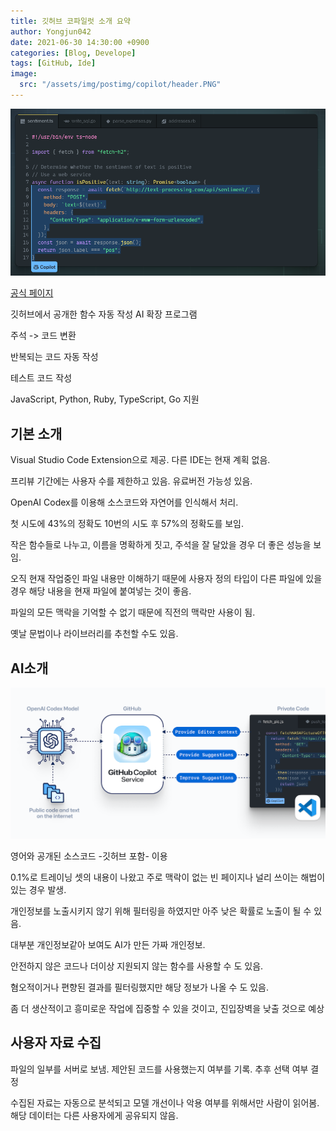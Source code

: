 ```yaml
---
title: 깃허브 코파일럿 소개 요약
author: Yongjun042
date: 2021-06-30 14:30:00 +0900
categories: [Blog, Develope]
tags: [GitHub, Ide]
image:
  src: "/assets/img/postimg/copilot/header.PNG"
---
```


![copilot sample](/assets/img/postimg/copilot/autocomplete.PNG "copilot sample")

[공식 페이지](https://copilot.github.com/)

깃허브에서 공개한 함수 자동 작성 AI 확장 프로그램

주석 -> 코드 변환

반복되는 코드 자동 작성

테스트 코드 작성

JavaScript, Python, Ruby, TypeScript, Go 지원

## 기본 소개

Visual Studio Code Extension으로 제공. 다른 IDE는 현재 계획 없음.

프리뷰 기간에는 사용자 수를 제한하고 있음. 유료버전 가능성 있음.

OpenAI Codex를 이용해 소스코드와 자연어를 인식해서 처리.

첫 시도에 43%의 정확도 10번의 시도 후 57%의 정확도를 보임.

작은 함수들로 나누고, 이름을 명확하게 짓고, 주석을 잘 달았을 경우 더 좋은 성능을 보임.

오직 현재 작업중인 파일 내용만 이해하기 때문에 사용자 정의 타입이 다른 파일에 있을 경우 해당 내용을 현재 파일에 붙여넣는 것이 좋음.

파일의 모든 맥락을 기억할 수 없기 때문에 직전의 맥락만 사용이 됨.

옛날 문법이나 라이브러리를 추천할 수도 있음.

## AI소개

![copilot ai diagram](/assets/img/postimg/copilot/diagram.png "copilot ai diagram")

영어와 공개된 소스코드 -깃허브 포함- 이용

0.1%로 트레이닝 셋의 내용이 나왔고 주로 맥락이 없는 빈 페이지나 널리 쓰이는 해법이 있는 경우 발생.

개인정보를 노출시키지 않기 위해 필터링을 하였지만 아주 낮은 확률로 노출이 될 수 있음.

대부분 개인정보같아 보여도 AI가 만든 가짜 개인정보.

안전하지 않은 코드나 더이상 지원되지 않는 함수를 사용할 수 도 있음.

혐오적이거나 편향된 결과를 필터링했지만 해당 정보가 나올 수 도 있음.

좀 더 생산적이고 흥미로운 작업에 집중할 수 있을 것이고, 진입장벽을 낮출 것으로 예상

## 사용자 자료 수집

파일의 일부를 서버로 보냄. 제안된 코드를 사용했는지 여부를 기록. 추후 선택 여부 결정

수집된 자료는 자동으로 분석되고 모델 개선이나 악용 여부를 위해서만 사람이 읽어봄. 해당 데이터는 다른 사용자에게 공유되지 않음.
